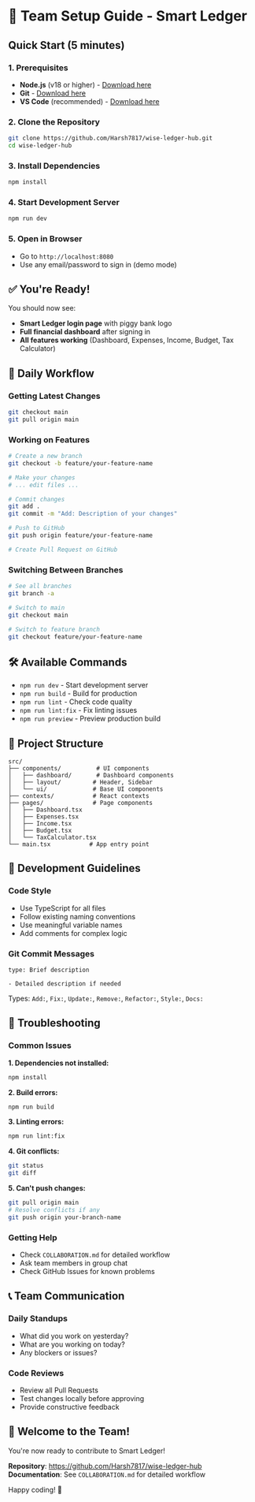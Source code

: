 # 🚀 Team Setup Guide - Smart Ledger

## Quick Start (5 minutes)

### 1. Prerequisites
- **Node.js** (v18 or higher) - [Download here](https://nodejs.org/)
- **Git** - [Download here](https://git-scm.com/)
- **VS Code** (recommended) - [Download here](https://code.visualstudio.com/)

### 2. Clone the Repository
```bash
git clone https://github.com/Harsh7817/wise-ledger-hub.git
cd wise-ledger-hub
```

### 3. Install Dependencies
```bash
npm install
```

### 4. Start Development Server
```bash
npm run dev
```

### 5. Open in Browser
- Go to `http://localhost:8080`
- Use any email/password to sign in (demo mode)

## ✅ You're Ready!

You should now see:
- **Smart Ledger login page** with piggy bank logo
- **Full financial dashboard** after signing in
- **All features working** (Dashboard, Expenses, Income, Budget, Tax Calculator)

## 🔄 Daily Workflow

### Getting Latest Changes
```bash
git checkout main
git pull origin main
```

### Working on Features
```bash
# Create a new branch
git checkout -b feature/your-feature-name

# Make your changes
# ... edit files ...

# Commit changes
git add .
git commit -m "Add: Description of your changes"

# Push to GitHub
git push origin feature/your-feature-name

# Create Pull Request on GitHub
```

### Switching Between Branches
```bash
# See all branches
git branch -a

# Switch to main
git checkout main

# Switch to feature branch
git checkout feature/your-feature-name
```

## 🛠️ Available Commands

- `npm run dev` - Start development server
- `npm run build` - Build for production
- `npm run lint` - Check code quality
- `npm run lint:fix` - Fix linting issues
- `npm run preview` - Preview production build

## 📁 Project Structure

```
src/
├── components/          # UI components
│   ├── dashboard/       # Dashboard components
│   ├── layout/         # Header, Sidebar
│   └── ui/             # Base UI components
├── contexts/           # React contexts
├── pages/              # Page components
│   ├── Dashboard.tsx
│   ├── Expenses.tsx
│   ├── Income.tsx
│   ├── Budget.tsx
│   └── TaxCalculator.tsx
└── main.tsx           # App entry point
```

## 🎯 Development Guidelines

### Code Style
- Use TypeScript for all files
- Follow existing naming conventions
- Use meaningful variable names
- Add comments for complex logic

### Git Commit Messages
```
type: Brief description

- Detailed description if needed
```

Types: `Add:`, `Fix:`, `Update:`, `Remove:`, `Refactor:`, `Style:`, `Docs:`

## 🚨 Troubleshooting

### Common Issues

**1. Dependencies not installed:**
```bash
npm install
```

**2. Build errors:**
```bash
npm run build
```

**3. Linting errors:**
```bash
npm run lint:fix
```

**4. Git conflicts:**
```bash
git status
git diff
```

**5. Can't push changes:**
```bash
git pull origin main
# Resolve conflicts if any
git push origin your-branch-name
```

### Getting Help
- Check `COLLABORATION.md` for detailed workflow
- Ask team members in group chat
- Check GitHub Issues for known problems

## 📞 Team Communication

### Daily Standups
- What did you work on yesterday?
- What are you working on today?
- Any blockers or issues?

### Code Reviews
- Review all Pull Requests
- Test changes locally before approving
- Provide constructive feedback

## 🎉 Welcome to the Team!

You're now ready to contribute to Smart Ledger! 

**Repository**: https://github.com/Harsh7817/wise-ledger-hub
**Documentation**: See `COLLABORATION.md` for detailed workflow

Happy coding! 🚀
